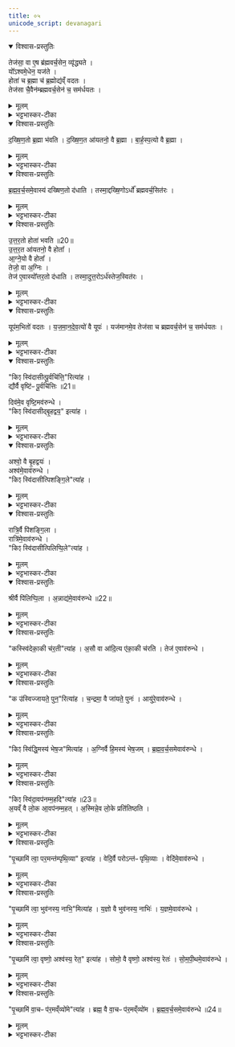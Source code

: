 ```yaml
---
title: ०५
unicode_script: devanagari
---
```



<details open><summary>विश्वास-प्रस्तुतिः</summary>

तेज॑सा॒ वा ए॒ष ब्र॑ह्मवर्च॒सेन॒ व्यृ॑द्ध्यते ।  
यो᳚ऽश्वमे॒धेन॒ यज॑ते ।  
होता॑ च ब्र॒ह्मा च॑ ब्र॒ह्मोद्य॑व्ँ वदतः ।  
तेज॑सा चै॒वैन॑म्ब्रह्मवर्च॒सेन॑ च॒ सम॑र्धयतः ।  
</details>

<details><summary>मूलम्</summary>

तेज॑सा॒ वा ए॒ष ब्र॑ह्मवर्च॒सेन॒ व्यृ॑द्ध्यते ।  
यो᳚ऽश्वमे॒धेन॒ यज॑ते ।  
होता॑ च ब्र॒ह्मा च॑ ब्र॒ह्मोद्य॑व्ँ वदतः ।  
तेज॑सा चै॒वैन॑म्ब्रह्मवर्च॒सेन॑ च॒ सम॑र्धयतः ।  
</details>

<details><summary>भट्टभास्कर-टीका</summary>

1तेजसा वा इत्यादि ॥ भीष्मस्वभावत्वात् । ब्रह्मोद्यमिति । ब्रह्मणो वादो ब्रह्मोद्यं प्रश्नप्रतिज्ञारूपेण वेदार्थाध्यवसायः । 'वदस्सुपि क्यप् च' इति क्यप् । तत्राश्वमेधस्य प्राशस्त्यसमर्थतया यजमानस्य तेजोब्रह्मवर्चसयोः समृद्धिं कुरुतो ब्रह्मोद्यं वदन्तौ होतृब्रह्माणौ ॥
</details>

<details open><summary>विश्वास-प्रस्तुतिः</summary>

द॒ख्षि॒ण॒तो ब्र॒ह्मा भ॑वति ।
द॒ख्षि॒ण॒त आ॑यतनो॒ वै ब्र॒ह्मा ।
बा॒र्ह॒स्प॒त्यो वै ब्र॒ह्मा ।
</details>

<details><summary>मूलम्</summary>

द॒ख्षि॒ण॒तो ब्र॒ह्मा भ॑वति ।
द॒ख्षि॒ण॒त आ॑यतनो॒ वै ब्र॒ह्मा ।
बा॒र्ह॒स्प॒त्यो वै ब्र॒ह्मा ।
</details>

<details><summary>भट्टभास्कर-टीका</summary>

2दक्षिणत इत्यादि ॥ वक्ष्यति 'यूपमभितो वदतः' इति । तत्राग्निष्ठस्य यूपस्य दक्षिणतो ब्रह्मा आसीनो वदति । उत्तरत आसीनो होता वदति । वेद्या दक्षिणतः ब्रह्मणस्स्थानं, उत्तरतो होतुः ।  
</details>

<details open><summary>विश्वास-प्रस्तुतिः</summary>

ब्र॒ह्म॒व॒र्च॒समे॒वास्य॑ दख्षिण॒तो द॑धाति ।
तस्मा॒द्दख्षि॒णोऽर्धो᳚ ब्रह्मवर्च॒सित॑रः ।
</details>

<details><summary>मूलम्</summary>

ब्र॒ह्म॒व॒र्च॒समे॒वास्य॑ दख्षिण॒तो द॑धाति ।
तस्मा॒द्दख्षि॒णोऽर्धो᳚ ब्रह्मवर्च॒सित॑रः ।
</details>

<details><summary>भट्टभास्कर-टीका</summary>

बृहस्पतिप्रधानत्वात्तद्वत् ब्रह्मा ब्रह्मवर्चसी, अग्निप्रधानत्वात् अग्निवद्धोता तेजस्वी, तस्मात् दक्षिणतो वदन् ब्रह्मा यजमानस्य दक्षिणभागे ब्रह्मवर्चसं दधाति ।
</details>

<details open><summary>विश्वास-प्रस्तुतिः</summary>

उ॒त्त॒र॒तो होता॑ भवति ॥20॥  
उ॒त्त॒र॒त आ॑यतनो॒ वै होता᳚ ।  
आ॒ग्ने॒यो वै होता᳚ ।  
तेजो॒ वा अ॒ग्निः ।   
तेज॑ ए॒वास्यो᳚त्तर॒तो द॑धाति ।
तस्मा॒दुत्त॒रोऽर्ध॑स्तेज॒स्वित॑रः ।
</details>

<details><summary>मूलम्</summary>

उ॒त्त॒र॒तो होता॑ भवति ॥20॥  
उ॒त्त॒र॒त आ॑यतनो॒ वै होता᳚ ।  
आ॒ग्ने॒यो वै होता᳚ ।  
तेजो॒ वा अ॒ग्निः ।   
तेज॑ ए॒वास्यो᳚त्तर॒तो द॑धाति ।
तस्मा॒दुत्त॒रोऽर्ध॑स्तेज॒स्वित॑रः ।
</details>

<details><summary>भट्टभास्कर-टीका</summary>

उत्तरतो वदन् होता उत्तरभागे तेजो दधाति । तस्मात् दक्षिणोऽर्ध इतरस्मात् ब्रह्मवर्चसितरः उत्तरश्चेतरस्मात् तेजस्वितरः शक्तिमत्तरः ॥
</details>

<details open><summary>विश्वास-प्रस्तुतिः</summary>

यूप॑म॒भितो॑ वदतः ।
य॒ज॒मा॒न॒दे॒व॒त्यो॑ वै यूपः॑ ।
यज॑मानमे॒व तेज॑सा च ब्रह्मवर्च॒सेन॑ च॒ सम॑र्धयतः ।
</details>

<details><summary>मूलम्</summary>

यूप॑म॒भितो॑ वदतः ।
य॒ज॒मा॒न॒दे॒व॒त्यो॑ वै यूपः॑ ।
यज॑मानमे॒व तेज॑सा च ब्रह्मवर्च॒सेन॑ च॒ सम॑र्धयतः ।
</details>

<details><summary>भट्टभास्कर-टीका</summary>

3यूपमित्यादि ॥ 'अभितः परितः' इति द्वितीया । 'पर्यभिभ्यां च' इति तसिल् । यजमानदेवत्य इति । यजमानप्रधान इत्यर्थः ॥
</details>

<details open><summary>विश्वास-प्रस्तुतिः</summary>

"किꣵ स्वि॑दासीत्पू॒र्वचि॑त्ति॒"रित्या॑ह ।  
द्यौर्वै वृष्टि॑ᳶ पू॒र्वचि॑त्तिः ॥21॥  

दिव॑मे॒व वृष्टि॒मव॑रुन्धे ।   
"किꣵ स्वि॑दासीद्बृ॒हद्वय॒" इत्या॑ह ।  
</details>

<details><summary>मूलम्</summary>

"किꣵ स्वि॑दासीत्पू॒र्वचि॑त्ति॒"रित्या॑ह ।  
द्यौर्वै वृष्टि॑ᳶ पू॒र्वचि॑त्तिः ॥21॥  

दिव॑मे॒व वृष्टि॒मव॑रुन्धे ।   
"किꣵ स्वि॑दासीद्बृ॒हद्वय॒" इत्या॑ह ।  
</details>

<details><summary>भट्टभास्कर-टीका</summary>

4किंस्विदित्यादि ॥

होतुः प्रश्नाः ब्रह्मणस्स्युः प्रतिज्ञाः  
प्रत्युक्तेषु ब्रह्मणा तेषु सम्यक् ।  
तत्रासीना ये सदस्या यशस्ते  
हृष्टाः सद्यो ब्रह्मणः ख्यापयन्ति ॥   

द्यौर्वा इत्यादिभिर्विशिष्टफललाभार्थतया  तत्तत्फलसाधनत्वं प्रश्नानां दर्शयति ।  वृष्टिहेतुर्द्यौः पूर्वचित्तिः प्रथमं चिन्त्यते ।  
बुद्ध्यते सर्वैः स्थितिहेतुत्वात् प्रजानाम् ।   
तस्मादाभ्यां प्रश्नप्रतिवचनाभ्यां वृष्टिलाभः ॥
</details>

<details open><summary>विश्वास-प्रस्तुतिः</summary>

अश्वो॒ वै बृ॒हद्वयः॑ ।  
अश्व॑मे॒वाव॑रुन्धे ।   
"किꣵ स्वि॑दासीत्पिशङ्गि॒ले"त्या॑ह ।
</details>

<details><summary>मूलम्</summary>

अश्वो॒ वै बृ॒हद्वयः॑ ।  
अश्व॑मे॒वाव॑रुन्धे ।   
"किꣵ स्वि॑दासीत्पिशङ्गि॒ले"त्या॑ह ।
</details>

<details><summary>भट्टभास्कर-टीका</summary>

5अश्वो वा इति ॥ अश्वो बृहदन्नं देवानामप्यदनीयत्वात् । तस्मात् वृष्ट्या अश्वादिसमृद्धान्नलाभः ॥
</details>

<details open><summary>विश्वास-प्रस्तुतिः</summary>

रात्रि॒र्वै पि॑शङ्गि॒ला ।  
रात्रि॑मे॒वाव॑रुन्धे ।  
"किꣵ स्वि॑दासीत्पिलिप्पि॒ले"त्या॑ह ।
</details>

<details><summary>मूलम्</summary>

रात्रि॒र्वै पि॑शङ्गि॒ला ।  
रात्रि॑मे॒वाव॑रुन्धे ।  
"किꣵ स्वि॑दासीत्पिलिप्पि॒ले"त्या॑ह ।
</details>

<details><summary>भट्टभास्कर-टीका</summary>

6रात्रिर्वा इति ॥ पिश अवयवे, तमसा रूपाणि गिलति छादयतीति पिशङ्गिला । पृषोदरादिः । तस्मात् प्रभूतान्नो रात्रिमपि विधेयीकरोति ॥
</details>

<details open><summary>विश्वास-प्रस्तुतिः</summary>

श्रीर्वै पि॑लिप्पि॒ला ।
अ॒न्नाद्य॑मे॒वाव॑रुन्धे ॥22॥
</details>

<details><summary>मूलम्</summary>

श्रीर्वै पि॑लिप्पि॒ला ।
अ॒न्नाद्य॑मे॒वाव॑रुन्धे ॥22॥
</details>

<details><summary>भट्टभास्कर-टीका</summary>

7श्रीर्वा इति ॥ भृशं प्रजानां प्रीणयित्री पिलिप्पिला प्रीणातेर्यङ् लुकि अभ्यासस्य लिगागमो वर्णविकारोपजनश्छान्दसः । तस्मात् विधेयीकृताहोरात्रत्वात् महतोऽन्नादनसामर्थ्यस्य लाभः ॥
</details>

<details open><summary>विश्वास-प्रस्तुतिः</summary>

"कस्स्वि॑देका॒की च॑र॒ती"त्या॑ह ।
अ॒सौ वा आ॑दि॒त्य ए॑का॒की च॑रति ।
तेज॑ ए॒वाव॑रुन्धे ।
</details>

<details><summary>मूलम्</summary>

"कस्स्वि॑देका॒की च॑र॒ती"त्या॑ह ।
अ॒सौ वा आ॑दि॒त्य ए॑का॒की च॑रति ।
तेज॑ ए॒वाव॑रुन्धे ।
</details>

<details><summary>भट्टभास्कर-टीका</summary>

8असौ वा इति ॥ आदित्यस्सर्वदा एकाकी चरति सेनान्यादीनामनुपलम्भात् तस्मात् आदित्यवत्तेजस्वी भवति ॥
</details>

<details open><summary>विश्वास-प्रस्तुतिः</summary>

"क उ॑स्विज्जायते॒ पुन॒"रित्या॑ह ।
च॒न्द्रमा॒ वै जा॑यते॒ पुनः॑ ।
आयु॑रे॒वाव॑रुन्धे ।
</details>

<details><summary>मूलम्</summary>

"क उ॑स्विज्जायते॒ पुन॒"रित्या॑ह ।
च॒न्द्रमा॒ वै जा॑यते॒ पुनः॑ ।
आयु॑रे॒वाव॑रुन्धे ।
</details>

<details><summary>भट्टभास्कर-टीका</summary>

9चन्द्रमा वा इति ॥ पुनःपुनर्जायते चन्द्रमाश्शुक्लादौ, तस्मात् तेजस्वी भूत्वा आयुष्मांश्च भवति ॥
</details>

<details open><summary>विश्वास-प्रस्तुतिः</summary>

"किꣵ स्वि॑द्धि॒मस्य॑ भेष॒ज"मित्या॑ह ।
अ॒ग्निर्वै हि॒मस्य॑ भेष॒जम् ।
ब्र॒ह्म॒व॒र्च॒समेवाव॑रुन्धे ।
</details>

<details><summary>मूलम्</summary>

"किꣵ स्वि॑द्धि॒मस्य॑ भेष॒ज"मित्या॑ह ।
अ॒ग्निर्वै हि॒मस्य॑ भेष॒जम् ।
ब्र॒ह्म॒व॒र्च॒समेवाव॑रुन्धे ।
</details>

<details><summary>भट्टभास्कर-टीका</summary>

10अग्निर्वा इत्यादि ॥ आग्नेयत्वाद्ब्राह्मणस्य ब्रह्मवर्चसत्वलाभः ॥
</details>

<details open><summary>विश्वास-प्रस्तुतिः</summary>

"किꣵ स्वि॑दा॒वप॑नम्म॒हदि"त्या॑ह ॥23॥  
अ॒यव्ँ वै लो॒क आ॒वप॑नम्म॒हत् ।
अ॒स्मिन्ने॒व लो॒के प्रति॑तिष्ठति ।
</details>

<details><summary>मूलम्</summary>

"किꣵ स्वि॑दा॒वप॑नम्म॒हदि"त्या॑ह ॥23॥  
अ॒यव्ँ वै लो॒क आ॒वप॑नम्म॒हत् ।
अ॒स्मिन्ने॒व लो॒के प्रति॑तिष्ठति ।
</details>

<details><summary>भट्टभास्कर-टीका</summary>

11अयं वा इति ॥ ओप्यते सर्वमस्मिन्निति सर्वाश्चर्याधारोऽयं लोकः तेनात्र प्रतिष्ठितो भवति ॥
</details>

<details open><summary>विश्वास-प्रस्तुतिः</summary>

"पृ॒च्छामि॑ त्वा॒ पर॒मन्त॑म्पृथि॒व्या" इत्या॑ह ।
वेदि॒र्वै परोऽन्त॑ᳶ पृथि॒व्याः ।
वेदि॑मे॒वाव॑रुन्धे ।
</details>

<details><summary>मूलम्</summary>

"पृ॒च्छामि॑ त्वा॒ पर॒मन्त॑म्पृथि॒व्या" इत्या॑ह ।
वेदि॒र्वै परोऽन्त॑ᳶ पृथि॒व्याः ।
वेदि॑मे॒वाव॑रुन्धे ।
</details>

<details><summary>भट्टभास्कर-टीका</summary>

12वेदिर्वा इति ॥ 'सा वा इयं सर्वैव वेदिः' इति पृथिव्याः प्रकृष्टं स्थानं वेदिका तस्मात् पृथिव्यां प्रतिष्ठाय वेदिमन्ति कर्माण्यवरुन्धे ॥
</details>

<details open><summary>विश्वास-प्रस्तुतिः</summary>

"पृ॒च्छामि॑ त्वा॒ भुव॑नस्य॒ नाभि॒"मित्या॑ह ।
य॒ज्ञो वै भुव॑नस्य॒ नाभिः॑ ।
य॒ज्ञमे॒वाव॑रुन्धे ।
</details>

<details><summary>मूलम्</summary>

"पृ॒च्छामि॑ त्वा॒ भुव॑नस्य॒ नाभि॒"मित्या॑ह ।
य॒ज्ञो वै भुव॑नस्य॒ नाभिः॑ ।
य॒ज्ञमे॒वाव॑रुन्धे ।
</details>

<details><summary>भट्टभास्कर-टीका</summary>

13यज्ञो वा इति ॥ यज्ञेन यज्ञफलेन सर्वं भूतजातं नह्यते बध्यते, तस्मात् यज्ञफलान्यवरुन्धे ॥
</details>

<details open><summary>विश्वास-प्रस्तुतिः</summary>

"पृ॒च्छामि॑ त्वा॒ वृष्णो॒ अश्व॑स्य॒ रेत॒" इत्या॑ह ।
सोमो॒ वै वृष्णो॒ अश्व॑स्य॒ रेतः॑ ।
सो॒म॒पी॒थमे॒वाव॑रुन्धे ।
</details>

<details><summary>मूलम्</summary>

"पृ॒च्छामि॑ त्वा॒ वृष्णो॒ अश्व॑स्य॒ रेत॒" इत्या॑ह ।
सोमो॒ वै वृष्णो॒ अश्व॑स्य॒ रेतः॑ ।
सो॒म॒पी॒थमे॒वाव॑रुन्धे ।
</details>

<details><summary>भट्टभास्कर-टीका</summary>

14सोमो वा इति ॥ वृषा सेक्ता अश्वो व्यापक आत्मा तस्य रेतस्स्थानीयस्सोमः सारत्वात् विश्वोत्पत्तिहेतुत्वाच्च । तस्मात् सोमयागानामाहर्ता भवति ॥
</details>

<details open><summary>विश्वास-प्रस्तुतिः</summary>

"पृ॒च्छामि॑ वा॒चᳶ प॑र॒मव्ँव्यो॑मे"त्या॑ह ।
ब्रह्म॒ वै वा॒चᳶ प॑र॒मव्ँव्यो॑म ।
ब्र॒ह्म॒व॒र्च॒समे॒वाव॑रुन्धे ॥24॥  
</details>

<details><summary>मूलम्</summary>

"पृ॒च्छामि॑ वा॒चᳶ प॑र॒मव्ँव्यो॑मे"त्या॑ह ।
ब्रह्म॒ वै वा॒चᳶ प॑र॒मव्ँव्यो॑म ।
ब्र॒ह्म॒व॒र्च॒समे॒वाव॑रुन्धे ॥24॥  
</details>

<details><summary>भट्टभास्कर-टीका</summary>

15ब्रह्म वा इति ॥ वाचः परमं रक्षणस्थानं ब्रह्म वेदः तस्मात् ब्रह्मवर्चसलाभः ब्रह्महेतुकत्वात्तस्य । एवं गूढाभिप्रायेण होत्रा अश्वमेधप्रभावाविष्करणाय कृतान् प्रश्नान् तत्तदभिप्रायविशेषवेदी ब्रह्मा सदस्यानुमानं फलिताश्वमेधप्रभावं च यथायथा प्रतिक्षेप्तुमर्हति तथा ब्राह्माणेनैवेत्थं प्रदर्शितमिति बोद्धव्यम् ॥

इति तैत्तिरीये ब्राह्मणे तृतीये नवमे पञ्चमोऽनुवाकः ॥  

</details>

